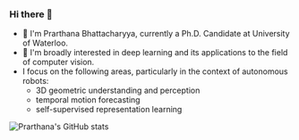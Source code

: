 ### Hi there 👋
- 🌱 I'm Prarthana Bhattacharyya, currently a Ph.D. Candidate at University of Waterloo.
- 🔭 I'm broadly interested in deep learning and its applications to the field of computer vision. 
- I focus on the following areas, particularly in the context of autonomous robots:
  - 3D geometric understanding and perception
  - temporal motion forecasting  
  - self-supervised representation learning
  
![Prarthana's GitHub stats](https://github-readme-stats.vercel.app/api?username=AutoVision-cloud&count_private=true&show_icons=true&theme=cobalt)


<!--
**AutoVision-cloud/AutoVision-cloud** is a ✨ _special_ ✨ repository because its `README.md` (this file) appears on your GitHub profile.

Here are some ideas to get you started:

- 🔭 I’m currently working on ...
- 🌱 I’m currently learning ...
- 👯 I’m looking to collaborate on ...
- 🤔 I’m looking for help with ...
- 💬 Ask me about ...
- 📫 How to reach me: ...
- 😄 Pronouns: ...
- ⚡ Fun fact: ...
-->
